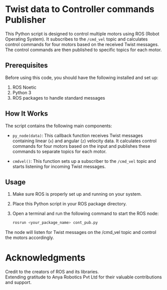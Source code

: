 # Twist data to Controller commands Publisher

This Python script is designed to control multiple motors using ROS (Robot Operating System). It subscribes to the `/cmd_vel` topic and calculates control commands for four motors based on the received Twist messages. The control commands are then published to specific topics for each motor.

## Prerequisites

Before using this code, you should have the following installed and set up:

1. ROS Noetic
2. Python 3
3. ROS packages to handle standard messages

## How It Works

The script contains the following main components:

- `py_node(data)`: This callback function receives Twist messages containing linear (`x`) and angular (`z`) velocity data. It calculates control commands for four motors based on the input and publishes these commands to separate topics for each motor.

- `cmdvel()`: This function sets up a subscriber to the `/cmd_vel` topic and starts listening for incoming Twist messages.

## Usage

1. Make sure ROS is properly set up and running on your system.

2. Place this Python script in your ROS package directory.

3. Open a terminal and run the following command to start the ROS node:

   ```bash
   rosrun <your_package_name> cont_pub.py
   ```

The node will listen for Twist messages on the /cmd_vel topic and control the motors accordingly.

# Acknowledgments
Credit to the creators of ROS and its libraries.   
Extending gratitude to Anya Robotics Pvt Ltd for their valuable contributions and support.
